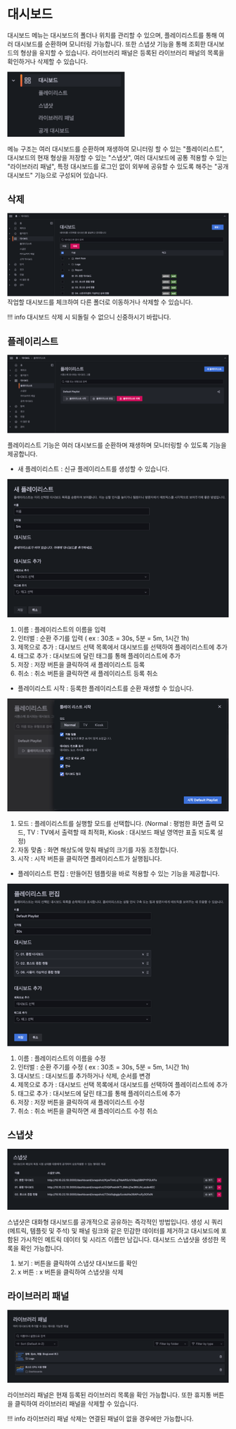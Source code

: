 # 대시보드
대시보드 메뉴는 대시보드의 폴더나 위치를 관리할 수 있으며, 플레이리스트를 통해 여러 대시보드를 순환하며 모니터링 가능합니다. 또한 스냅샷 기능을 통해 조회한 대시보드의 형상을 유지할 수 있습니다. 라이브러리 패널은 등록된 라이브러리 패널의 목록을 확인하거나 삭제할 수 있습니다.

![wall-dashboard-dashboard-menu](../../assets/images/wall-dashboard-dashboard-menu.png)

메뉴 구조는 여러 대시보드를 순환하며 재생하여 모니터링 할 수 있는 "플레이리스트", 대시보드의 현재 형상을 저장할 수 있는 "스냅샷", 여러 대시보드에 공통 적용할 수 있는 "라이브러리 패널", 특정 대시보드를 로그인 없이 외부에 공유할 수 있도록 해주는 "공개 대시보드" 기능으로 구성되어 있습니다.

## 삭제
![wall-dashboard-dashboard-management-delete](../../assets/images/wall-dashboard-dashboard-management-delete.png)
작업할 대시보드를 체크하여 다른 폴더로 이동하거나 삭제할 수 있습니다.

!!! info
    대시보드 삭제 시 되돌릴 수 없으니 신중하시기 바랍니다.

## 플레이리스트

![wall-dashboard-dashboard-playlist](../../assets/images/wall-dashboard-dashboard-playlist.png)

플레이리스트 기능은 여러 대시보드를 순환하며 재생하며 모니터링할 수 있도록 기능을 제공합니다.

* 새 플레이리스트 : 신규 플레이리스트를 생성할 수 있습니다.

![wall-dashboard-dashboard-playlist-add](../../assets/images/wall-dashboard-dashboard-playlist-add.png)

1) 이름 : 플레이리스트의 이름을 입력  
2) 인터벌 : 순환 주기를 입력 ( ex : 30초 = 30s, 5분 = 5m, 1시간 1h)  
3) 제목으로 추가 : 대시보드 선택 목록에서 대시보드를 선택하여 플레이리스트에 추가  
4) 태그로 추가 : 대시보드에 달린 태그를 통해 플레이리스트에 추가  
5) 저장 : 저장 버튼을 클릭하여 새 플레이리스트 등록  
6) 취소 : 취소 버튼을 클릭하면 새 플레이리스트 등록 취소  

* 플레이리스트 시작 : 등록한 플레이리스트를 순환 재생할 수 있습니다.

![wall-dashboard-dashboard-playlist-play](../../assets/images/wall-dashboard-dashboard-playlist-play.png)

1) 모드 : 플레이리스트를 실행할 모드를 선택합니다. (Normal : 평범한 화면 출력 모드, TV : TV에서 출력할 때 최적화, Kiosk : 대시보드 패널 영역만 표출 되도록 설정)  
2) 자동 맞춤 : 화면 해상도에 맞춰 패널의 크기를 자동 조정합니다.  
3) 시작 : 시작 버튼을 클릭하면 플레이리스트가 실행됩니다.  

* 플레이리스트 편집 : 만들어진 템플릿을 바로 적용할 수 있는 기능을 제공합니다.

![wall-dashboard-dashboard-playlist-update](../../assets/images/wall-dashboard-dashboard-playlist-update.png)

1) 이름 : 플레이리스트의 이름을 수정  
2) 인터벌 : 순환 주기를 수정 ( ex : 30초 = 30s, 5분 = 5m, 1시간 1h)  
3) 대시보드 : 대시보드를 추가하거나 삭제, 순서를 변경
4) 제목으로 추가 : 대시보드 선택 목록에서 대시보드를 선택하여 플레이리스트에 추가  
5) 태그로 추가 : 대시보드에 달린 태그를 통해 플레이리스트에 추가  
6) 저장 : 저장 버튼을 클릭하여 새 플레이리스트 수정  
7) 취소 : 취소 버튼을 클릭하면 새 플레이리스트 수정 취소  

## 스냅샷

![wall-dashboard-dashboard-snapshot](../../assets/images/wall-dashboard-dashboard-snapshot.png)

스냅샷은 대화형 대시보드를 공개적으로 공유하는 즉각적인 방법입니다. 생성 시 쿼리(메트릭, 템플릿 및 주석) 및 패널 링크와 같은 민감한 데이터를 제거하고 대시보드에 포함된 가시적인 메트릭 데이터 및 시리즈 이름만 남깁니다. 대시보드 스냅샷을 생성한 목록을 확인 가능합니다.

1) 보기 : 버튼을 클릭하여 스냅샷 대시보드를 확인  
2) x 버튼 : x 버튼을 클릭하여 스냅샷을 삭제  

## 라이브러리 패널

![wall-dashboard-dashboard-library](../../assets/images/wall-dashboard-dashboard-library.png)

라이브러리 패널은 현재 등록된 라이브러리 목록을 확인 가능합니다. 또한 휴지통 버튼을 클릭하여 라이브러리 패널을 삭제할 수 있습니다.

!!! info
    라이브러리 패널 삭제는 연결된 패널이 없을 경우에만 가능합니다.